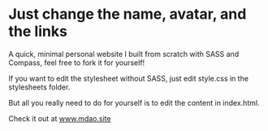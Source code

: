 # Just change the name, avatar, and the links
A quick, minimal personal website I built from scratch with SASS and Compass, feel free to fork it for yourself!

If you want to edit the stylesheet without SASS, just edit style.css in the stylesheets folder.

But all you really need to do for yourself is to edit the content in index.html.

Check it out at www.mdao.site
